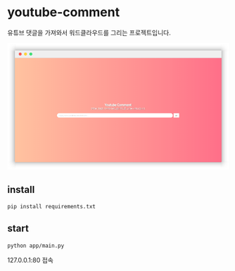 # youtube-comment

유튜브 댓글을 가져와서 워드클라우드를 그리는 프로젝트입니다.

![](preview.png)

## install

``` bash
pip install requirements.txt
```

## start

``` bash
python app/main.py
```

127.0.0.1:80 접속
